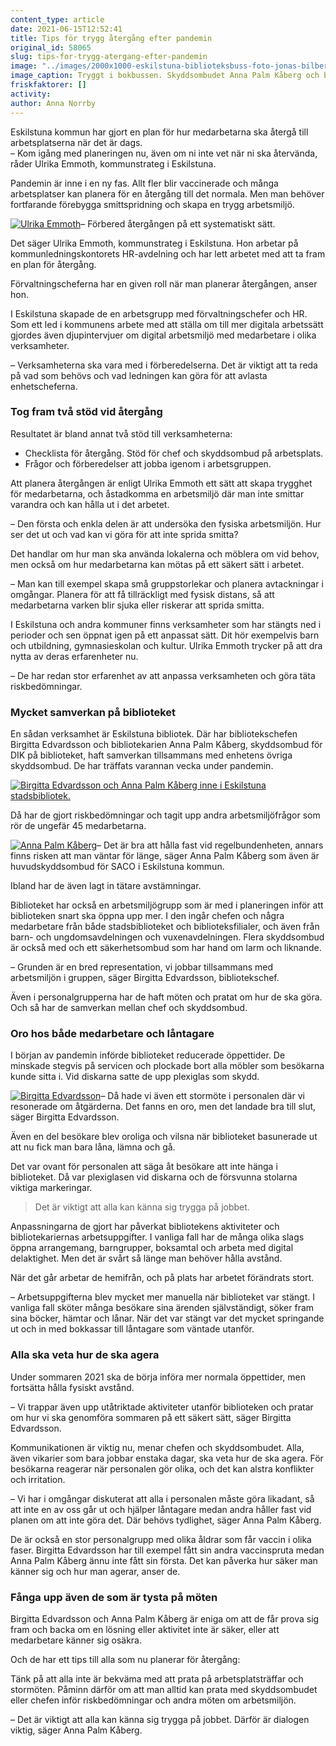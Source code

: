 ```yaml
---
content_type: article
date: 2021-06-15T12:52:41
title: Tips för trygg återgång efter pandemin
original_id: 58065
slug: tips-for-trygg-atergang-efter-pandemin
image: "../images/2000x1000-eskilstuna-biblioteksbuss-foto-jonas-bilberg.jpg"
image_caption: Tryggt i bokbussen. Skyddsombudet Anna Palm Kåberg och bibliotekschefen Birgitta Edvardsson har gjort täta riskbedömningar under corona. Nu har de nya checklistor och frågor att använda i samverkan. 
friskfaktorer: []
activity:
author: Anna Norrby
---
```


Eskilstuna kommun har gjort en plan för hur medarbetarna ska återgå till arbetsplatserna när det är dags.  
– Kom igång med planeringen nu, även om ni inte vet när ni ska återvända, råder Ulrika Emmoth, kommunstrateg i Eskilstuna.

Pandemin är inne i en ny fas. Allt fler blir vaccinerade och många arbetsplatser kan planera för en återgång till det normala. Men man behöver fortfarande förebygga smittspridning och skapa en trygg arbetsmiljö.

[![Ulrika Emmoth](https://www.suntarbetsliv.se/wp-content/uploads/2021/04/200x220-ulrika-emmoth-1.jpg)](https://www.suntarbetsliv.se/wp-content/uploads/2021/04/200x220-ulrika-emmoth-1.jpg)– Förbered återgången på ett systematiskt sätt.

Det säger Ulrika Emmoth, kommunstrateg i Eskilstuna. Hon arbetar på kommunledningskontorets HR-avdelning och har lett arbetet med att ta fram en plan för återgång.

Förvaltningscheferna har en given roll när man planerar återgången, anser hon.

I Eskilstuna skapade de en arbetsgrupp med förvaltningschefer och HR. Som ett led i kommunens arbete med att ställa om till mer digitala arbetssätt gjordes även djupintervjuer om digital arbetsmiljö med medarbetare i olika verksamheter.

– Verksamheterna ska vara med i förberedelserna. Det är viktigt att ta reda på vad som behövs och vad ledningen kan göra för att avlasta enhetscheferna.

### Tog fram två stöd vid återgång

Resultatet är bland annat två stöd till verksamheterna:

*   Checklista för återgång. Stöd för chef och skyddsombud på arbetsplats.
*   Frågor och förberedelser att jobba igenom i arbetsgruppen.

Att planera återgången är enligt Ulrika Emmoth ett sätt att skapa trygghet för medarbetarna, och åstadkomma en arbetsmiljö där man inte smittar varandra och kan hålla ut i det arbetet.

– Den första och enkla delen är att undersöka den fysiska arbetsmiljön. Hur ser det ut och vad kan vi göra för att inte sprida smitta?

Det handlar om hur man ska använda lokalerna och möblera om vid behov, men också om hur medarbetarna kan mötas på ett säkert sätt i arbetet.

– Man kan till exempel skapa små gruppstorlekar och planera avtackningar i omgångar. Planera för att få tillräckligt med fysisk distans, så att medarbetarna varken blir sjuka eller riskerar att sprida smitta.

I Eskilstuna och andra kommuner finns verksamheter som har stängts ned i perioder och sen öppnat igen på ett anpassat sätt. Dit hör exempelvis barn och utbildning, gymnasieskolan och kultur. Ulrika Emmoth trycker på att dra nytta av deras erfarenheter nu.

– De har redan stor erfarenhet av att anpassa verksamheten och göra täta riskbedömningar.

### Mycket samverkan på biblioteket

En sådan verksamhet är Eskilstuna bibliotek. Där har bibliotekschefen Birgitta Edvardsson och bibliotekarien Anna Palm Kåberg, skyddsombud för DIK på biblioteket, haft samverkan tillsammans med enhetens övriga skyddsombud. De har träffats varannan vecka under pandemin.

[![Birgitta Edvardsson och Anna Palm Kåberg inne i Eskilstuna stadsbibliotek.](https://www.suntarbetsliv.se/wp-content/uploads/2021/06/750x400-eskilstuna-biblioteket-foto-jonas-bilberg.jpg)](https://www.suntarbetsliv.se/wp-content/uploads/2021/06/750x400-eskilstuna-biblioteket-foto-jonas-bilberg.jpg)

Då har de gjort riskbedömningar och tagit upp andra arbetsmiljöfrågor som rör de ungefär 45 medarbetarna.

[![Anna Palm Kåberg](https://www.suntarbetsliv.se/wp-content/uploads/2021/06/200x220-anna-palm-kaberg-foto-jonas-bilberg.jpg)](https://www.suntarbetsliv.se/wp-content/uploads/2021/06/200x220-anna-palm-kaberg-foto-jonas-bilberg.jpg)– Det är bra att hålla fast vid regelbundenheten, annars finns risken att man väntar för länge, säger Anna Palm Kåberg som även är huvudskyddsombud för SACO i Eskilstuna kommun.

Ibland har de även lagt in tätare avstämningar.

Biblioteket har också en arbetsmiljögrupp som är med i planeringen inför att biblioteken snart ska öppna upp mer. I den ingår chefen och några medarbetare från både stadsbiblioteket och biblioteksfilialer, och även från barn- och ungdomsavdelningen och vuxenavdelningen. Flera skyddsombud är också med och ett säkerhetsombud som har hand om larm och liknande.

– Grunden är en bred representation, vi jobbar tillsammans med arbetsmiljön i gruppen, säger Birgitta Edvardsson, bibliotekschef.

Även i personalgrupperna har de haft möten och pratat om hur de ska göra. Och så har de samverkan mellan chef och skyddsombud.

### Oro hos både medarbetare och låntagare

I början av pandemin införde biblioteket reducerade öppettider. De minskade stegvis på servicen och plockade bort alla möbler som besökarna kunde sitta i. Vid diskarna satte de upp plexiglas som skydd.

[![Birgitta Edvardsson](https://www.suntarbetsliv.se/wp-content/uploads/2021/06/200x220-birgitta-edvardsson-foto-jonas-bilberg.jpg)](https://www.suntarbetsliv.se/wp-content/uploads/2021/06/200x220-birgitta-edvardsson-foto-jonas-bilberg.jpg)– Då hade vi även ett stormöte i personalen där vi resonerade om åtgärderna. Det fanns en oro, men det landade bra till slut, säger Birgitta Edvardsson.

Även en del besökare blev oroliga och vilsna när biblioteket basunerade ut att nu fick man bara låna, lämna och gå.

Det var ovant för personalen att säga åt besökare att inte hänga i biblioteket. Då var plexiglasen vid diskarna och de försvunna stolarna viktiga markeringar.

> Det är viktigt att alla kan känna sig trygga på jobbet.

Anpassningarna de gjort har påverkat bibliotekens aktiviteter och bibliotekariernas arbetsuppgifter. I vanliga fall har de många olika slags öppna arrangemang, barngrupper, boksamtal och arbeta med digital delaktighet. Men det är svårt så länge man behöver hålla avstånd.

När det går arbetar de hemifrån, och på plats har arbetet förändrats stort.

– Arbetsuppgifterna blev mycket mer manuella när biblioteket var stängt. I vanliga fall sköter många besökare sina ärenden självständigt, söker fram sina böcker, hämtar och lånar. När det var stängt var det mycket springande ut och in med bokkassar till låntagare som väntade utanför.

### Alla ska veta hur de ska agera

Under sommaren 2021 ska de börja införa mer normala öppettider, men fortsätta hålla fysiskt avstånd.

– Vi trappar även upp utåtriktade aktiviteter utanför biblioteken och pratar om hur vi ska genomföra sommaren på ett säkert sätt, säger Birgitta Edvardsson.

Kommunikationen är viktig nu, menar chefen och skyddsombudet. Alla, även vikarier som bara jobbar enstaka dagar, ska veta hur de ska agera. För besökarna reagerar när personalen gör olika, och det kan alstra konflikter och irritation.

– Vi har i omgångar diskuterat att alla i personalen måste göra likadant, så att inte en av oss går ut och hjälper låntagare medan andra håller fast vid planen om att inte göra det. Där behövs tydlighet, säger Anna Palm Kåberg.

De är också en stor personalgrupp med olika åldrar som får vaccin i olika faser. Birgitta Edvardsson har till exempel fått sin andra vaccinspruta medan Anna Palm Kåberg ännu inte fått sin första. Det kan påverka hur säker man känner sig och hur man agerar, anser de.

### Fånga upp även de som är tysta på möten

Birgitta Edvardsson och Anna Palm Kåberg är eniga om att de får prova sig fram och backa om en lösning eller aktivitet inte är säker, eller att medarbetare känner sig osäkra.

Och de har ett tips till alla som nu planerar för återgång:

Tänk på att alla inte är bekväma med att prata på arbetsplatsträffar och stormöten. Påminn därför om att man alltid kan prata med skyddsombudet eller chefen inför riskbedömningar och andra möten om arbetsmiljön.

– Det är viktigt att alla kan känna sig trygga på jobbet. Därför är dialogen viktig, säger Anna Palm Kåberg.

